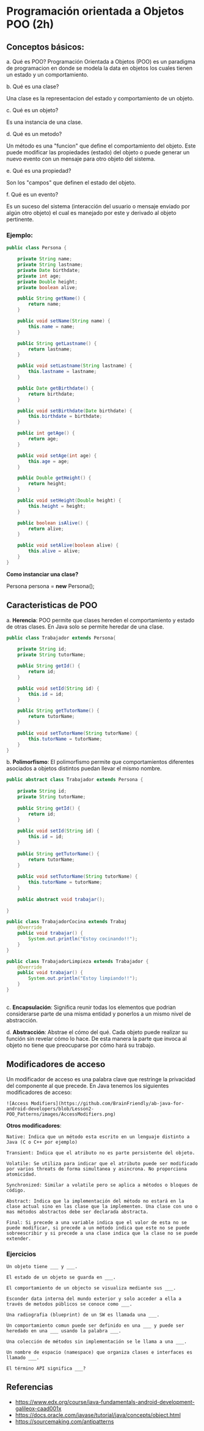 # Programación orientada a Objetos POO (2h)

 ## Conceptos básicos:

  a. Qué es POO?
	Programación Orientada a Objetos (POO) es un paradigma de programacion en donde se modela la data en objetos los cuales tienen un estado y un comportamiento.
	 
b. Qué es una clase?

Una clase es la representacion del estado y comportamiento de un objeto.

c. Qué es un objeto?

Es una instancia de una clase.

d. Qué es un metodo?

Un método es una "funcion" que define el comportamiento del objeto. Este puede modificar las propiedades (estado) del objeto o puede generar un nuevo evento con un mensaje para otro objeto del sistema.

e. Qué es una propiedad?

Son los "campos" que definen el estado del objeto.

f. Qué es un evento?

Es un suceso del sistema (interacción del usuario o mensaje enviado por algún otro objeto) el cual es manejado por este y derivado al objeto pertinente.

 ### Ejemplo:


```java		
public class Persona {

	private String name;
	private String lastname;
	private Date birthdate;
	private int age;
	private Double height;
	private boolean alive;

	public String getName() {
	    return name;
	}

	public void setName(String name) {
	    this.name = name;
	}

	public String getLastname() {
	    return lastname;
	}

	public void setLastname(String lastname) {
	    this.lastname = lastname;
	}

	public Date getBirthdate() {
	    return birthdate;
	}

	public void setBirthdate(Date birthdate) {
	    this.birthdate = birthdate;
	}

	public int getAge() {
	    return age;
	}

	public void setAge(int age) {
	    this.age = age;
	}

	public Double getHeight() {
	    return height;
	}

	public void setHeight(Double height) {
	    this.height = height;
	}

	public boolean isAlive() {
	    return alive;
	}

	public void setAlive(boolean alive) {
	    this.alive = alive;
	}
}
```
	


  **Como instanciar una clase?** 

  Persona persona = **new** Persona();


 ## Caracteristicas de POO

   a. **Herencia**: 
     POO permite que clases hereden el comportamiento y estado de otras clases. En Java solo se permite heredar de una clase.


```java
public class Trabajador extends Persona{
	    
	private String id;
	private String tutorName;

	public String getId() {
	    return id;
	}

	public void setId(String id) {
	    this.id = id;
	}

	public String getTutorName() {
	    return tutorName;
	}

	public void setTutorName(String tutorName) {
	    this.tutorName = tutorName;
	}
}
```

   b. **Polimorfismo**:
	  El polimorfismo permite que comportamientos diferentes asociados a objetos distintos puedan llevar el mismo nombre. 
   
```java
public abstract class Trabajador extends Persona {
		
	private String id;
	private String tutorName;
		
	public String getId() {
	    return id;
	}
		
	public void setId(String id) {
	    this.id = id;
	}
		
	public String getTutorName() {
	    return tutorName;
	}
		
	public void setTutorName(String tutorName) {
	    this.tutorName = tutorName;
	}
		
	public abstract void trabajar();
		    
}

public class TrabajadorCocina extends Trabaj	
    @Override
    public void trabajar() {
        System.out.println("Estoy cocinando!!");
    }
}

public class TrabajadorLimpieza extends Trabajador {
    @Override
    public void trabajar() {
        System.out.println("Estoy limpiando!!");
    }
}
	
```
   c. **Encapsulación**: 
   Significa reunir todas los elementos que podrian considerarse parte de una misma entidad y ponerlos a un mismo nivel de abstracción.

   d. **Abstracción**: 
   Abstrae el cómo del qué. Cada objeto puede realizar su función sin revelar cómo lo hace. De esta manera la parte que invoca al objeto no tiene que preocuparse por cómo hará su trabajo.
   

## Modificadores de acceso
Un modificador de acceso es una palabra clave que restringe la privacidad del componente al que precede.
En Java tenemos los siguientes modificadores de acceso:

	![Access Modifiers](https://github.com/BrainFriendly/ab-java-for-android-developers/blob/Lesson2-POO_Patterns/images/AccessModifiers.png)

  **Otros modificadores**:
  
	Native: Indica que un método esta escrito en un lenguaje distinto a Java (C o C++ por ejemplo)

	Transient: Indica que el atributo no es parte persistente del objeto.
	
	Volatile: Se utiliza para indicar que el atributo puede ser modificado por varios threats de forma simultanea y asincrona. No proporciona atomicidad.

	Synchronized: Similar a volatile pero se aplica a métodos o bloques de código. 

	Abstract: Indica que la implementación del método no estará en la clase actual sino en las clase que la implementen. Una clase con uno o mas métodos abstractos debe ser declarada abstracta.

	Final: Si precede a una variable indica que el valor de esta no se puede modificar, si precede a un método indica que este no se puede sobreescribir y si precede a una clase indica que la clase no se puede extender.
	
  
  ### Ejercicios


 	Un objeto tiene ___ y ___. 
 	
	El estado de un objeto se guarda en ___. 
	
	El comportamiento de un objecto se visualiza mediante sus ___. 
	
	Esconder data interna del mundo exterior y solo acceder a ella a través de metodos públicos se conoce como ___.
	
	Una radiografia (blueprint) de un SW es llamada una ___. 
	
	Un comportamiento comun puede ser definido en una ___ y puede ser heredado en una ___ usando la palabra ___. 
	
	Una colección de métodos sin implementación se le llama a una ___. 
	
	Un nombre de espacio (namespace) que organiza clases e interfaces es llamado ___. 
	
	El término API significa ___? 
 
## Referencias 

 - https://www.edx.org/course/java-fundamentals-android-development-galileox-caad001x
 - https://docs.oracle.com/javase/tutorial/java/concepts/object.html
 - https://sourcemaking.com/antipatterns

	
